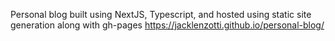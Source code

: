 Personal blog built using NextJS, Typescript, and hosted using static site generation along with gh-pages
https://jacklenzotti.github.io/personal-blog/
